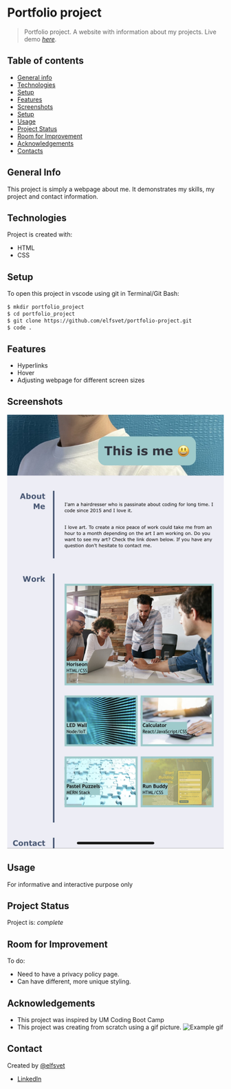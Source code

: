 # Portfolio project
> Portfolio project. A website with information about my projects.
> Live demo [_here_](https://elfsvet.github.io/portfolio-project). 

## Table of contents
* [General info](#general-info)
* [Technologies](#technologies)
* [Setup](#setup)
* [Features](#features)
* [Screenshots](#screenshots)
* [Setup](#setup)
* [Usage](#usage)
* [Project Status](#project-status)
* [Room for Improvement](#room-for-improvement)
* [Acknowledgements](#acknowledgements)
* [Contacts](#contact)



## General Info
This project is simply a webpage about me.
It demonstrates my skills, my project and contact information.

## Technologies
Project is created with:
- HTML
- CSS

## Setup
To open this project in vscode using git in Terminal/Git Bash:

```
$ mkdir portfolio_project
$ cd portfolio_project
$ git clone https://github.com/elfsvet/portfolio-project.git
$ code .
```

## Features
- Hyperlinks
- Hover
- Adjusting webpage for different screen sizes
## Screenshots
![Example screenshot](./assets/images/stepan-portfolio.png)


## Usage
For informative and interactive purpose only

## Project Status
Project is: _complete_

## Room for Improvement
To do:
- Need to have a privacy policy page.
- Can have different, more unique styling.

## Acknowledgements
- This project was inspired by UM Coding Boot Camp
- This project was creating from scratch using a gif picture.
![Example gif](./assets/images/project-sample.gif)
## Contact
Created by [@elfsvet](https://github.com/elfsvet)
- [LinkedIn](https://www.linkedin.com/in/stepanmatysik/)
